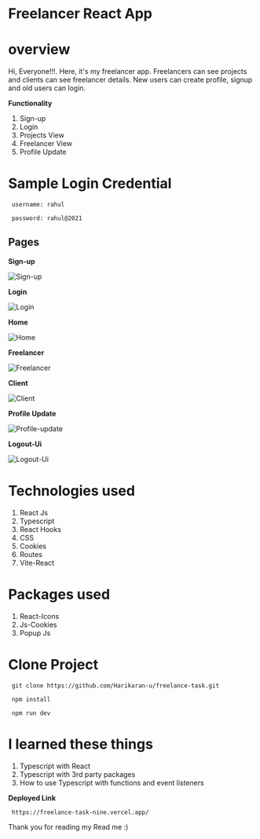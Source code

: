 # Freelancer React App

# overview

Hi, Everyone!!!. Here, it's my freelancer app. Freelancers can see projects and clients can see freelancer details. New users can create profile, signup and old users can login.

**Functionality**

1. Sign-up
2. Login
3. Projects View
4. Freelancer View
5. Profile Update

# Sample Login Credential

> > >

     username: rahul

> > >

     password: rahul@2021

## Pages

**Sign-up**

![Sign-up](https://res.cloudinary.com/diuvnny8c/image/upload/v1714995729/Screenshot_395_ftohnx.png)

**Login**

![Login](https://res.cloudinary.com/diuvnny8c/image/upload/v1714995836/Screenshot_396_kwipod.png)

**Home**

![Home](https://res.cloudinary.com/diuvnny8c/image/upload/v1714995838/Screenshot_397_ljoluo.png)

**Freelancer**

![Freelancer](https://res.cloudinary.com/diuvnny8c/image/upload/v1714995838/Screenshot_400_aeuoa0.png)

**Client**

![Client](https://res.cloudinary.com/diuvnny8c/image/upload/v1714995901/Screenshot_404_xu7ptv.png)

**Profile Update**

![Profile-update](https://res.cloudinary.com/diuvnny8c/image/upload/v1714995838/Screenshot_398_ixdybf.png)

**Logout-Ui**

![Logout-Ui](https://res.cloudinary.com/diuvnny8c/image/upload/v1714995839/Screenshot_403_cn6dgw.png)

# Technologies used

1. React Js
2. Typescript
3. React Hooks
4. CSS
5. Cookies
6. Routes
7. Vite-React

# Packages used

1. React-Icons
2. Js-Cookies
3. Popup Js

# Clone Project

> > >

     git clone https://github.com/Harikaran-u/freelance-task.git

> > >

     npm install

> > >

     npm run dev

# I learned these things

1. Typescript with React
2. Typescript with 3rd party packages
3. How to use Typescript with functions and event listeners

**Deployed Link**

> > >

     https://freelance-task-nine.vercel.app/

Thank you for reading my Read me :)
